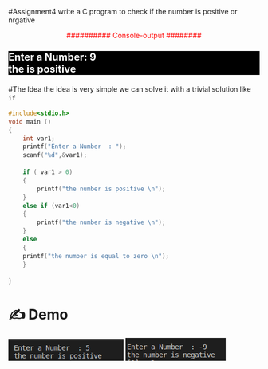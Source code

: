 #Assignment4
write a C program to check if the number is positive or nrgative 
<p style =" color : red; text-align :center ">########## Console-output ########</p>

### <p style ="color : white; background-color : black ;text-align : left ; font-size:20px " >Enter a Number: 9  <br> the is positive  <br> </p> 

#The Idea 
the idea is very simple 
we can solve it with a trivial solution like `if` 
``` c
#include<stdio.h>
void main ()
{
    int var1;
    printf("Enter a Number  : ");
    scanf("%d",&var1);

    if ( var1 > 0)
    {
        printf("the number is positive \n");
    }
    else if (var1<0)
    {
        printf("the number is negative \n");
    }
    else 
    {
    printf("the number is equal to zero \n");
    }
    
}
```
# :writing_hand: Demo 
![image_demo](./s1.png)
![image_demo](./s2.png)